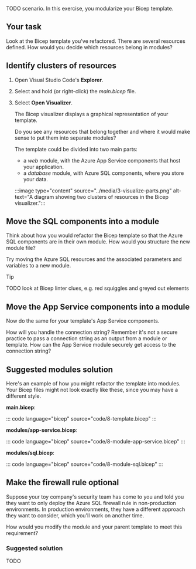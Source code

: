 TODO scenario. In this exercise, you modularize your Bicep template.

## Your task

Look at the Bicep template you've refactored. There are several resources defined. How would you decide which resources belong in modules?

## Identify clusters of resources

1. Open Visual Studio Code's **Explorer**.
1. Select and hold (or right-click) the _main.bicep_ file.
1. Select **Open Visualizer**.

   The Bicep visualizer displays a graphical representation of your template.

   Do you see any resources that belong together and where it would make sense to put them into separate modules?

   The template could be divided into two main parts:

   - a _web_ module, with the Azure App Service components that host your application.
   - a _database_ module, with Azure SQL components, where you store your data.

   :::image type="content" source="../media/3-visualize-parts.png" alt-text="A diagram showing two clusters of resources in the Bicep visualizer.":::

## Move the SQL components into a module

Think about how you would refactor the Bicep template so that the Azure SQL components are in their own module. How would you structure the new module file?

Try moving the Azure SQL resources and the associated parameters and variables to a new module.

> [!TIP]
> TODO look at Bicep linter clues, e.g. red squiggles and greyed out elements

## Move the App Service components into a module

Now do the same for your template's App Service components.

How will you handle the connection string? Remember it's not a secure practice to pass a connection string as an output from a module or template. How can the App Service module securely get access to the connection string?

## Suggested modules solution

Here's an example of how you might refactor the template into modules. Your Bicep files might not look exactly like these, since you may have a different style.

**main.bicep**:

::: code language="bicep" source="code/8-template.bicep" :::

**modules/app-service.bicep**:

::: code language="bicep" source="code/8-module-app-service.bicep" :::

**modules/sql.bicep**:

::: code language="bicep" source="code/8-module-sql.bicep" :::

## Make the firewall rule optional

Suppose your toy company's security team has come to you and told you they want to only deploy the Azure SQL firewall rule in non-production environments. In production environments, they have a different approach they want to consider, which you'll work on another time.

How would you modify the module and your parent template to meet this requirement?

### Suggested solution

TODO

<!--
Adjust config map to use different firewall rules for test and prod
-->
